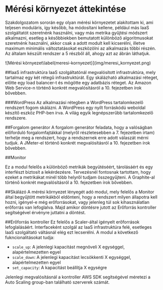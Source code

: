 # Mérési környezet áttekintése
Szakdolgozatom sororán egy olyan mérési környezetet alakítottam ki, ami teljesen moduláris, így később, ha módosítani kellene, például más IaaS szolgáltatót szeretnénk használni, vagy más metrika gyűjtési módszert alkalmazni, esetleg a későbbiekben bemutatott különböző algoritmusokat szeretnénk használni, akkor csak a adott modult kell kicserélni, illetve maximum minimális változtatásokat eszközölni az alkalmazás többi részén.
Az általam készült rendszer a 5 részből áll, ahogy azt az ábrán láthatjuk.

<div id="meresi-kornyezet">
![Mérési környezet\label{meresi-kornyezet}](img/meresi_kornyezet.png)
</div>

##IaaS infrastruktúra
IaaS szolgáltatónál megvalósított infrastruktúra, mely tartalmaz egy két rétegű infrastruktúrát. Egy skálázható alkalmazási réteget, előtte egy load balancer-t és mögötte egy adatbázis réteget.
Az Amazon Web Service-n történő konkrét megvalósításról a 10. fejezetben írok bővebben.

###WordPress
Az alkalmazási rétegben a WordPress tartalomkezelő rendszert fogom skálázni.
A WordPress egy nyílt forráskódú weboldal készítő eszköz PHP-ben írva. A világ egyik legnépszerűbb tartalomkezelő rendszere.

##Forgalom generátor
A forgalom generátor feladata, hogy a valóságban előforduló forgalomfajtákkal (melyről részletesebben a 7. fejezetben írtam) terhelje meg a rendszert, hogy a rendszernek erre adott válaszát mérni tudjuk.
A JMeter-el történő konkrét megvalósításról a 10. fejezetben írok bővebben.

##Monitor

Ez a modul felelős a különböző metrikák begyütéséért, tárolásáért és egy interfészt biztosít a lekérdezésre. Tervezésnél fontosnak tartottam, hogy ezeket a metrikákat minél több helyről tudjam összegyűjteni.
A Graphite-al történő konkrét megvalósításról a 10. fejezetben írok bővebben.

##Skálázó
A mérési környezet lényegét adó modul, mely felelős a Monitor által begyűjtött metrikákból eldönteni, hogy a rendszert milyen állapotra kell hozni, igényel-e még erőforrásokat, vagy jelenleg túl sok kihasználatlan erőforrás van lefoglalva. Majd amikor döntésre jutott az Erőforrás kontroller segítségével érvényre juttatni a döntést.

##Erőforrás kontroller
Ez felelős a Scaler-által ígényelt erőforrások lefoglalásáért. Interfaceként szolgál az IaaS infrastruktúra felé, esetleges IaaS szolgáltató váltásnál elég ezt lecserélni.
A modul a következő fukncionalitásokat tudja:

* `scale_up`: A jelenlegi kapacitást megnöveli X egységgel, alapértelmezetten egyel
* `scale_down`: A jelenlegi kapacitást lecsökkenti X egységgel, alapértelmezetten egyel
* `set_capacity`: A kapacitást beállítja X egységre

Jelenlegi megvalósításnál a kontroller AWS SDK segítségével méretezi a Auto Scaling group-ban található szerverek számát.
